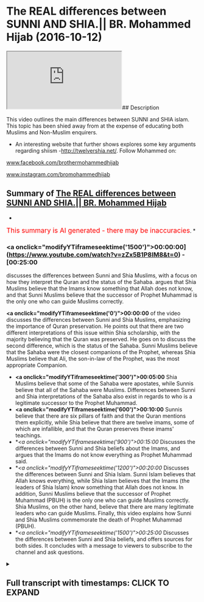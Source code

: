 # The REAL differences between SUNNI AND SHIA.|| BR. Mohammed Hijab (2016-10-12)

<iframe loading='lazy' src='https://www.youtube.com/embed/zZx5B1P8IM8'></iframe>## Description

This video outlines the main differences between SUNNI and SHIA islam. This topic has been shied away from at the expense of educating both Muslims and Non-Muslim enquirers.

- An interesting website that further shows explores some key arguments regarding shiism -http://twelvershia.net/.
Follow Mohammed on:

www.facebook.com/brothermohammedhijab

www.instagram.com/bromohammedhijab

## Summary of [The REAL differences between SUNNI AND SHIA.|| BR. Mohammed Hijab](https://www.youtube.com/watch?v=zZx5B1P8IM8)


*

<span style="color:red; font-size:125%">This summary is AI generated - there may be inaccuracies</span>. [](/)*

### <a onclick=\"modifyYTiframeseektime('1500')\">00:00:00](https://www.youtube.com/watch?v=zZx5B1P8IM8&t=0) - [00:25:00</a>

 discusses the differences between Sunni and Shia Muslims, with a focus on how they interpret the Quran and the status of the Sahaba.  argues that Shia Muslims believe that the Imams know something that Allah does not know, and that Sunni Muslims believe that the successor of Prophet Muhammad is the only one who can guide Muslims correctly.

**<a onclick=\"modifyYTiframeseektime('0')\">00:00:00</a>** of the video discusses the differences between Sunni and Shia Muslims, emphasizing the importance of Quran preservation. He points out that there are two different interpretations of this issue within Shia scholarship, with the majority believing that the Quran was preserved. He goes on to discuss the second difference, which is the status of the Sahaba. Sunni Muslims believe that the Sahaba were the closest companions of the Prophet, whereas Shia Muslims believe that Ali, the son-in-law of the Prophet, was the most appropriate Companion.
* **<a onclick=\"modifyYTiframeseektime('300')\">00:05:00</a>** Shia Muslims believe that some of the Sahaba were apostates, while Sunnis believe that all of the Sahaba were Muslims. Differences between Sunni and Shia interpretations of the Sahaba also exist in regards to who is a legitimate successor to the Prophet Muhammad.
* **<a onclick=\"modifyYTiframeseektime('600')\">00:10:00</a>** Sunnis believe that there are six pillars of faith and that the Quran mentions them explicitly, while Shia believe that there are twelve imams, some of which are infallible, and that the Quran preserves these imams' teachings.
* **<a onclick=\"modifyYTiframeseektime('900')\">00:15:00</a>* Discusses the differences between Sunni and Shia beliefs about the Imams, and argues that the Imams do not know everything as Prophet Muhammad said.
* **<a onclick=\"modifyYTiframeseektime('1200')\">00:20:00</a>* Discusses the differences between Sunni and Shia Islam. Sunni Islam believes that Allah knows everything, while Shia Islam believes that the Imams (the leaders of Shia Islam) know something that Allah does not know. In addition, Sunni Muslims believe that the successor of Prophet Muhammad (PBUH) is the only one who can guide Muslims correctly. Shia Muslims, on the other hand, believe that there are many legitimate leaders who can guide Muslims. Finally, this video explains how Sunni and Shia Muslims commemorate the death of Prophet Muhammad (PBUH).
* **<a onclick=\"modifyYTiframeseektime('1500')\">00:25:00</a>* Discusses the differences between Sunni and Shia beliefs, and offers sources for both sides. It concludes with a message to viewers to subscribe to the channel and ask questions.

<details><summary><h2>Full transcript with timestamps: CLICK TO EXPAND</h2></summary>

<a onclick="modifyYTiframeseektime('1)')">0:00:01 leaders feel so dirty<\/a>
<a onclick="modifyYTiframeseektime('6)')">0:00:06 easy what Jamie I thought miss Molloy<\/a>
<a onclick="modifyYTiframeseektime('12)')">0:00:12 r-rahman r-rahim<\/a>
<a onclick="modifyYTiframeseektime('14)')">0:00:14 today one will be talking about is I'm<\/a>
<a onclick="modifyYTiframeseektime('15)')">0:00:15 going to be talking about the<\/a>
<a onclick="modifyYTiframeseektime('16)')">0:00:16 differences between Sunnis and Shia and<\/a>
<a onclick="modifyYTiframeseektime('18)')">0:00:18 this is something which people need to<\/a>
<a onclick="modifyYTiframeseektime('20)')">0:00:20 know the educate about be informed about<\/a>
<a onclick="modifyYTiframeseektime('22)')">0:00:22 and also it's an important thing for the<\/a>
<a onclick="modifyYTiframeseektime('25)')">0:00:25 truth seeker to be able to have access<\/a>
<a onclick="modifyYTiframeseektime('27)')">0:00:27 to so without further ado do I'm going<\/a>
<a onclick="modifyYTiframeseektime('31)')">0:00:31 to talk about something that the Sunnis<\/a>
<a onclick="modifyYTiframeseektime('32)')">0:00:32 or other people from maybe a non-muslim<\/a>
<a onclick="modifyYTiframeseektime('35)')">0:00:35 perspective would think about when they<\/a>
<a onclick="modifyYTiframeseektime('37)')">0:00:37 think about yes or they think about as<\/a>
<a onclick="modifyYTiframeseektime('39)')">0:00:39 things like motor marriages may be<\/a>
<a onclick="modifyYTiframeseektime('41)')">0:00:41 temporary marriage<\/a>
<a onclick="modifyYTiframeseektime('43)')">0:00:43 Takia which is the ability for or the<\/a>
<a onclick="modifyYTiframeseektime('45)')">0:00:45 allowance for share to be able to lie<\/a>
<a onclick="modifyYTiframeseektime('47)')">0:00:47 any in sense situations and maybe<\/a>
<a onclick="modifyYTiframeseektime('50)')">0:00:50 potentially the damaja D de Maddie for<\/a>
<a onclick="modifyYTiframeseektime('54)')">0:00:54 the share is obviously different in<\/a>
<a onclick="modifyYTiframeseektime('55)')">0:00:55 character in description and the<\/a>
<a onclick="modifyYTiframeseektime('58)')">0:00:58 metaphor the Sunnis and potentially they<\/a>
<a onclick="modifyYTiframeseektime('62)')">0:01:02 might be acquainted with the fact that<\/a>
<a onclick="modifyYTiframeseektime('65)')">0:01:05 you know she has believed that Ali<\/a>
<a onclick="modifyYTiframeseektime('67)')">0:01:07 should have been the successor to the<\/a>
<a onclick="modifyYTiframeseektime('69)')">0:01:09 Prophet and Sunnis believe that the buck<\/a>
<a onclick="modifyYTiframeseektime('72)')">0:01:12 should have been a successful project<\/a>
<a onclick="modifyYTiframeseektime('73)')">0:01:13 when people think about the differences<\/a>
<a onclick="modifyYTiframeseektime('75)')">0:01:15 between Sunni and Shia these are the<\/a>
<a onclick="modifyYTiframeseektime('77)')">0:01:17 kind of things that come into or crop<\/a>
<a onclick="modifyYTiframeseektime('78)')">0:01:18 into your mind I want to say something<\/a>
<a onclick="modifyYTiframeseektime('81)')">0:01:21 to you guys I think these are not<\/a>
<a onclick="modifyYTiframeseektime('83)')">0:01:23 actually the primary differences between<\/a>
<a onclick="modifyYTiframeseektime('86)')">0:01:26 Sunni and Shiah the primary differences<\/a>
<a onclick="modifyYTiframeseektime('89)')">0:01:29 between Sunni and Shia I would say hola<\/a>
<a onclick="modifyYTiframeseektime('93)')">0:01:33 alum are three number one is the status<\/a>
<a onclick="modifyYTiframeseektime('97)')">0:01:37 of the Quran number two is the Sahaba<\/a>
<a onclick="modifyYTiframeseektime('102)')">0:01:42 and number three or the Companions the<\/a>
<a onclick="modifyYTiframeseektime('104)')">0:01:44 profitable through is Amana these are<\/a>
<a onclick="modifyYTiframeseektime('106)')">0:01:46 three things which I would say are the<\/a>
<a onclick="modifyYTiframeseektime('109)')">0:01:49 pillars of difference between Sunnis and<\/a>
<a onclick="modifyYTiframeseektime('111)')">0:01:51 Shia so I'm mentioning these things not<\/a>
<a onclick="modifyYTiframeseektime('114)')">0:01:54 to cause a fitna or corruption in the<\/a>
<a onclick="modifyYTiframeseektime('116)')">0:01:56 land or something like this I mention<\/a>
<a onclick="modifyYTiframeseektime('118)')">0:01:58 these things because it's the right of<\/a>
<a onclick="modifyYTiframeseektime('119)')">0:01:59 the consumer to understand these<\/a>
<a onclick="modifyYTiframeseektime('122)')">0:02:02 differences when conceptualizing Islam<\/a>
<a onclick="modifyYTiframeseektime('124)')">0:02:04 in general now the first thing we can<\/a>
<a onclick="modifyYTiframeseektime('127)')">0:02:07 talk about quickly is a Quran now the<\/a>
<a onclick="modifyYTiframeseektime('130)')">0:02:10 Quran clearly is Muslims believe send<\/a>
<a onclick="modifyYTiframeseektime('133)')">0:02:13 on top of mohammed by the angel gabriel<\/a>
<a onclick="modifyYTiframeseektime('135)')">0:02:15 etc but being honest here I have to be<\/a>
<a onclick="modifyYTiframeseektime('139)')">0:02:19 honest that when you look into the<\/a>
<a onclick="modifyYTiframeseektime('141)')">0:02:21 classical Shia scholarship it's very<\/a>
<a onclick="modifyYTiframeseektime('144)')">0:02:24 clear that there's a difference of<\/a>
<a onclick="modifyYTiframeseektime('145)')">0:02:25 opinion between the scholars in Shia and<\/a>
<a onclick="modifyYTiframeseektime('147)')">0:02:27 the shear school reform especially the<\/a>
<a onclick="modifyYTiframeseektime('150)')">0:02:30 12 she at school of thought as it<\/a>
<a onclick="modifyYTiframeseektime('152)')">0:02:32 relates to the preservation of the Quran<\/a>
<a onclick="modifyYTiframeseektime('154)')">0:02:34 so there are these who take the the<\/a>
<a onclick="modifyYTiframeseektime('157)')">0:02:37 Islamic position that darkness preserves<\/a>
<a onclick="modifyYTiframeseektime('159)')">0:02:39 its and under Prophet and the things<\/a>
<a onclick="modifyYTiframeseektime('161)')">0:02:41 that we've been reiterating and this on<\/a>
<a onclick="modifyYTiframeseektime('163)')">0:02:43 our channel so you can refer to it and<\/a>
<a onclick="modifyYTiframeseektime('164)')">0:02:44 those Shia who basically don't take this<\/a>
<a onclick="modifyYTiframeseektime('167)')">0:02:47 large position and this is in this<\/a>
<a onclick="modifyYTiframeseektime('170)')">0:02:50 scholarship and they don't basically<\/a>
<a onclick="modifyYTiframeseektime('171)')">0:02:51 believe it before honest preserved<\/a>
<a onclick="modifyYTiframeseektime('173)')">0:02:53 because they don't see that the Sahaba<\/a>
<a onclick="modifyYTiframeseektime('174)')">0:02:54 or the Companions have done a good job<\/a>
<a onclick="modifyYTiframeseektime('177)')">0:02:57 in preserving the Quran and of course<\/a>
<a onclick="modifyYTiframeseektime('180)')">0:03:00 some of the it's the classical scholars<\/a>
<a onclick="modifyYTiframeseektime('183)')">0:03:03 I can call them are people like a table<\/a>
<a onclick="modifyYTiframeseektime('185)')">0:03:05 row see who actually wrote a book called<\/a>
<a onclick="modifyYTiframeseektime('188)')">0:03:08 in translation the fossil clipper first<\/a>
<a onclick="modifyYTiframeseektime('192)')">0:03:12 of all Qatar basically the final say<\/a>
<a onclick="modifyYTiframeseektime('194)')">0:03:14 Fattah leaf kitab ruble are bad they<\/a>
<a onclick="modifyYTiframeseektime('198)')">0:03:18 envy in the lack of pro the corruption<\/a>
<a onclick="modifyYTiframeseektime('201)')">0:03:21 of the book of the lord of the Lord's<\/a>
<a onclick="modifyYTiframeseektime('203)')">0:03:23 which here means obviously Allah so this<\/a>
<a onclick="modifyYTiframeseektime('207)')">0:03:27 is one example<\/a>
<a onclick="modifyYTiframeseektime('208)')">0:03:28 Romanian in his book cash alisov he also<\/a>
<a onclick="modifyYTiframeseektime('213)')">0:03:33 mentions the fact in page 117 that the<\/a>
<a onclick="modifyYTiframeseektime('217)')">0:03:37 he believes that the Quran is not<\/a>
<a onclick="modifyYTiframeseektime('219)')">0:03:39 present however this shouldn't be said<\/a>
<a onclick="modifyYTiframeseektime('223)')">0:03:43 without also saying that there are other<\/a>
<a onclick="modifyYTiframeseektime('226)')">0:03:46 people like Ali kami one of the one of<\/a>
<a onclick="modifyYTiframeseektime('229)')">0:03:49 the air Kamel sorry Ally can read one of<\/a>
<a onclick="modifyYTiframeseektime('232)')">0:03:52 the shoe one of the Shia she you have<\/a>
<a onclick="modifyYTiframeseektime('235)')">0:03:55 said that the Quran is preserved so<\/a>
<a onclick="modifyYTiframeseektime('237)')">0:03:57 there are two different of repeater two<\/a>
<a onclick="modifyYTiframeseektime('240)')">0:04:00 kinds of opinions exist within she has<\/a>
<a onclick="modifyYTiframeseektime('242)')">0:04:02 clearly now those who have the opinion<\/a>
<a onclick="modifyYTiframeseektime('245)')">0:04:05 that Quran to preserve which I genuinely<\/a>
<a onclick="modifyYTiframeseektime('248)')">0:04:08 believe are the majority I genuinely<\/a>
<a onclick="modifyYTiframeseektime('251)')">0:04:11 believe I personally believe are the<\/a>
<a onclick="modifyYTiframeseektime('253)')">0:04:13 overwhelming majority but because I<\/a>
<a onclick="modifyYTiframeseektime('257)')">0:04:17 would love to believe that and I think<\/a>
<a onclick="modifyYTiframeseektime('259)')">0:04:19 that is true but it's very difficult to<\/a>
<a onclick="modifyYTiframeseektime('260)')">0:04:20 find out through sociological studies of<\/a>
<a onclick="modifyYTiframeseektime('263)')">0:04:23 mr. Ono<\/a>
<a onclick="modifyYTiframeseektime('264)')">0:04:24 those who do believe that<\/a>
<a onclick="modifyYTiframeseektime('266)')">0:04:26 and is preserved and the Quran is the<\/a>
<a onclick="modifyYTiframeseektime('268)')">0:04:28 word of Allah subhana Allah and this be<\/a>
<a onclick="modifyYTiframeseektime('270)')">0:04:30 sent down to mohammed salah salem which<\/a>
<a onclick="modifyYTiframeseektime('272)')">0:04:32 is the normative islamic position those<\/a>
<a onclick="modifyYTiframeseektime('275)')">0:04:35 who have that islamic position we can<\/a>
<a onclick="modifyYTiframeseektime('277)')">0:04:37 then talk about the second thing which<\/a>
<a onclick="modifyYTiframeseektime('280)')">0:04:40 we're going to segue into now it with a<\/a>
<a onclick="modifyYTiframeseektime('283)')">0:04:43 bit more conviction number two here<\/a>
<a onclick="modifyYTiframeseektime('285)')">0:04:45 which is what we said we're going to<\/a>
<a onclick="modifyYTiframeseektime('287)')">0:04:47 talk about in terms of the steps is the<\/a>
<a onclick="modifyYTiframeseektime('290)')">0:04:50 status of the Sahaba the Sahaba<\/a>
<a onclick="modifyYTiframeseektime('293)')">0:04:53 what is the sir what are who others have<\/a>
<a onclick="modifyYTiframeseektime('295)')">0:04:55 a Sahab are basically the Companions of<\/a>
<a onclick="modifyYTiframeseektime('297)')">0:04:57 the Prophet the Companions of the<\/a>
<a onclick="modifyYTiframeseektime('299)')">0:04:59 Prophet asahi V is a companion the<\/a>
<a onclick="modifyYTiframeseektime('302)')">0:05:02 Sahaba other companions endless Elohim<\/a>
<a onclick="modifyYTiframeseektime('306)')">0:05:06 are described as a hobby as someone who<\/a>
<a onclick="modifyYTiframeseektime('309)')">0:05:09 has met the Prophet Malachi and Nabi<\/a>
<a onclick="modifyYTiframeseektime('311)')">0:05:11 whoever has let the pro met the prophet<\/a>
<a onclick="modifyYTiframeseektime('313)')">0:05:13 and he's a what kind of walk me learn<\/a>
<a onclick="modifyYTiframeseektime('315)')">0:05:15 and he's a more he was a Muslim or she<\/a>
<a onclick="modifyYTiframeseektime('317)')">0:05:17 was a Muslim and were metal eidetic and<\/a>
<a onclick="modifyYTiframeseektime('320)')">0:05:20 then died upon this idea slam so as a<\/a>
<a onclick="modifyYTiframeseektime('324)')">0:05:24 hobby according to Islamic the Islamic<\/a>
<a onclick="modifyYTiframeseektime('326)')">0:05:26 tradition of the sorry the Anderson of<\/a>
<a onclick="modifyYTiframeseektime('327)')">0:05:27 Jamaat tradition is someone who's met<\/a>
<a onclick="modifyYTiframeseektime('330)')">0:05:30 the Prophet died upon Islam and there's<\/a>
<a onclick="modifyYTiframeseektime('331)')">0:05:31 nothing to show that he is not a Muslim<\/a>
<a onclick="modifyYTiframeseektime('333)')">0:05:33 now from a Sunni perspective the Sahaba<\/a>
<a onclick="modifyYTiframeseektime('338)')">0:05:38 are seen as the transmitters of the<\/a>
<a onclick="modifyYTiframeseektime('342)')">0:05:42 revelation by both the Quran and the<\/a>
<a onclick="modifyYTiframeseektime('344)')">0:05:44 Sunnah now if if we do take the Shia<\/a>
<a onclick="modifyYTiframeseektime('348)')">0:05:48 position which I'm going to outline in a<\/a>
<a onclick="modifyYTiframeseektime('350)')">0:05:50 second then we would if we take our<\/a>
<a onclick="modifyYTiframeseektime('353)')">0:05:53 skeptical extreme to its max we could<\/a>
<a onclick="modifyYTiframeseektime('356)')">0:05:56 actually say that the Quran would be<\/a>
<a onclick="modifyYTiframeseektime('358)')">0:05:58 corrupted by having said this what do<\/a>
<a onclick="modifyYTiframeseektime('362)')">0:06:02 the see a sec I mean if you look at<\/a>
<a onclick="modifyYTiframeseektime('364)')">0:06:04 Kathy which is the second most<\/a>
<a onclick="modifyYTiframeseektime('365)')">0:06:05 authoritative book or salute Kathy and<\/a>
<a onclick="modifyYTiframeseektime('368)')">0:06:08 it's actually three sections and Kathy<\/a>
<a onclick="modifyYTiframeseektime('370)')">0:06:10 is about 83 for this year or sulfur on<\/a>
<a onclick="modifyYTiframeseektime('374)')">0:06:14 cetera if you look at carefully which is<\/a>
<a onclick="modifyYTiframeseektime('376)')">0:06:16 the second most authoritative book for<\/a>
<a onclick="modifyYTiframeseektime('378)')">0:06:18 the four she ad you'll find that it says<\/a>
<a onclick="modifyYTiframeseektime('381)')">0:06:21 in caffeine and I'll put the references<\/a>
<a onclick="modifyYTiframeseektime('383)')">0:06:23 maybe in the description box that can<\/a>
<a onclick="modifyYTiframeseektime('387)')">0:06:27 basically the Companions of the Prophet<\/a>
<a onclick="modifyYTiframeseektime('390)')">0:06:30 were as hub rid their Aleph Alessa that<\/a>
<a onclick="modifyYTiframeseektime('394)')">0:06:34 they were apostates except for three and<\/a>
<a onclick="modifyYTiframeseektime('398)')">0:06:38 they mentioned who<\/a>
<a onclick="modifyYTiframeseektime('399)')">0:06:39 3r and they say it was mcdead and it was<\/a>
<a onclick="modifyYTiframeseektime('403)')">0:06:43 with a brother Valley<\/a>
<a onclick="modifyYTiframeseektime('405)')">0:06:45 and it was Samantha see these are the<\/a>
<a onclick="modifyYTiframeseektime('407)')">0:06:47 three companions which are not apostates<\/a>
<a onclick="modifyYTiframeseektime('410)')">0:06:50 according to the Shia tradition of<\/a>
<a onclick="modifyYTiframeseektime('412)')">0:06:52 course in addition to elevate who who<\/a>
<a onclick="modifyYTiframeseektime('416)')">0:06:56 are the compacted the family the<\/a>
<a onclick="modifyYTiframeseektime('417)')">0:06:57 immediate family of the Prophet who they<\/a>
<a onclick="modifyYTiframeseektime('420)')">0:07:00 would say is Hassan Hassan fathom etc<\/a>
<a onclick="modifyYTiframeseektime('422)')">0:07:02 now these are big differences here<\/a>
<a onclick="modifyYTiframeseektime('425)')">0:07:05 because once again if you concede that<\/a>
<a onclick="modifyYTiframeseektime('429)')">0:07:09 the Sahaba aquifer and this is exactly<\/a>
<a onclick="modifyYTiframeseektime('433)')">0:07:13 what one of the Shia scholar says in one<\/a>
<a onclick="modifyYTiframeseektime('435)')">0:07:15 of his books he actually wrote a book<\/a>
<a onclick="modifyYTiframeseektime('439)')">0:07:19 and he entitled one of the the chapters<\/a>
<a onclick="modifyYTiframeseektime('444)')">0:07:24 cough celesta or basically not only do<\/a>
<a onclick="modifyYTiframeseektime('452)')">0:07:32 we talk about the disbelief of the<\/a>
<a onclick="modifyYTiframeseektime('454)')">0:07:34 Sahaba in general but the she has make<\/a>
<a onclick="modifyYTiframeseektime('455)')">0:07:35 specific intentions specific takfeer or<\/a>
<a onclick="modifyYTiframeseektime('458)')">0:07:38 specific some she admits specific fears<\/a>
<a onclick="modifyYTiframeseektime('461)')">0:07:41 to walk Rahman Ali and I know gnarly<\/a>
<a onclick="modifyYTiframeseektime('464)')">0:07:44 robot arm on and off men<\/a>
<a onclick="modifyYTiframeseektime('468)')">0:07:48 they make specific tech fit to these<\/a>
<a onclick="modifyYTiframeseektime('469)')">0:07:49 three mean meaning that they say that<\/a>
<a onclick="modifyYTiframeseektime('471)')">0:07:51 these people are not Muslims because<\/a>
<a onclick="modifyYTiframeseektime('473)')">0:07:53 they use sub tally from his rightful<\/a>
<a onclick="modifyYTiframeseektime('476)')">0:07:56 right to have you know the successorship<\/a>
<a onclick="modifyYTiframeseektime('482)')">0:08:02 of the Prophet this is basically the<\/a>
<a onclick="modifyYTiframeseektime('486)')">0:08:06 Shia position so once again if you take<\/a>
<a onclick="modifyYTiframeseektime('488)')">0:08:08 this position you could fall into the<\/a>
<a onclick="modifyYTiframeseektime('490)')">0:08:10 the first category of people who denied<\/a>
<a onclick="modifyYTiframeseektime('493)')">0:08:13 the Quran preservation but in addition<\/a>
<a onclick="modifyYTiframeseektime('495)')">0:08:15 to that there are lots of the problems<\/a>
<a onclick="modifyYTiframeseektime('497)')">0:08:17 that for example if you look at the life<\/a>
<a onclick="modifyYTiframeseektime('499)')">0:08:19 of values near batalov he didn't come<\/a>
<a onclick="modifyYTiframeseektime('501)')">0:08:21 out and say to to to these three<\/a>
<a onclick="modifyYTiframeseektime('505)')">0:08:25 successes to a rock rock Alan robock arm<\/a>
<a onclick="modifyYTiframeseektime('509)')">0:08:29 up and off men that I believe you were<\/a>
<a onclick="modifyYTiframeseektime('512)')">0:08:32 cuckoo far and this is not in their<\/a>
<a onclick="modifyYTiframeseektime('514)')">0:08:34 screen in their books and neither is<\/a>
<a onclick="modifyYTiframeseektime('516)')">0:08:36 enables he doesn't I mean if you look<\/a>
<a onclick="modifyYTiframeseektime('519)')">0:08:39 carefully he actually praised behind<\/a>
<a onclick="modifyYTiframeseektime('521)')">0:08:41 those people and in Islam if you play<\/a>
<a onclick="modifyYTiframeseektime('523)')">0:08:43 behind the disbeliever your prayer is<\/a>
<a onclick="modifyYTiframeseektime('525)')">0:08:45 invalid in fact more than that he ali<\/a>
<a onclick="modifyYTiframeseektime('528)')">0:08:48 had two sons one of them he named he had<\/a>
<a onclick="modifyYTiframeseektime('531)')">0:08:51 more than two sons<\/a>
<a onclick="modifyYTiframeseektime('532)')">0:08:52 I mean two sons who he specifically<\/a>
<a onclick="modifyYTiframeseektime('534)')">0:08:54 named Abu Bakr and Armour<\/a>
<a onclick="modifyYTiframeseektime('538)')">0:08:58 in addition to that you know Ali had<\/a>
<a onclick="modifyYTiframeseektime('541)')">0:09:01 married his daughter to armor will hot<\/a>
<a onclick="modifyYTiframeseektime('544)')">0:09:04 tub or Mukul Phu so he married her off<\/a>
<a onclick="modifyYTiframeseektime('546)')">0:09:06 to this man and clearly if this was a<\/a>
<a onclick="modifyYTiframeseektime('550)')">0:09:10 disbeliever then it wouldn't be a<\/a>
<a onclick="modifyYTiframeseektime('553)')">0:09:13 legitimate marriage in Islam so this<\/a>
<a onclick="modifyYTiframeseektime('555)')">0:09:15 would mean that he's doing something in<\/a>
<a onclick="modifyYTiframeseektime('557)')">0:09:17 Islam which is considered basically<\/a>
<a onclick="modifyYTiframeseektime('560)')">0:09:20 allowing his daughter to do something<\/a>
<a onclick="modifyYTiframeseektime('563)')">0:09:23 which is completely how these are some<\/a>
<a onclick="modifyYTiframeseektime('566)')">0:09:26 things which Sunnis would reply say look<\/a>
<a onclick="modifyYTiframeseektime('567)')">0:09:27 this is what you're doing the issue with<\/a>
<a onclick="modifyYTiframeseektime('569)')">0:09:29 your thesis yeah or the thesis that the<\/a>
<a onclick="modifyYTiframeseektime('572)')">0:09:32 Sahaba are not basically Muslim but<\/a>
<a onclick="modifyYTiframeseektime('579)')">0:09:39 having said this also the Quran Mexico<\/a>
<a onclick="modifyYTiframeseektime('581)')">0:09:41 the Quran itself makes it a if we look<\/a>
<a onclick="modifyYTiframeseektime('584)')">0:09:44 at certain fan chapters amber forty a of<\/a>
<a onclick="modifyYTiframeseektime('586)')">0:09:46 the Quran a loss of her Lata himself he<\/a>
<a onclick="modifyYTiframeseektime('588)')">0:09:48 says Lockhart around Yolo and what we<\/a>
<a onclick="modifyYTiframeseektime('590)')">0:09:50 need a IDEO Bayona katate shardana well<\/a>
<a onclick="modifyYTiframeseektime('592)')">0:09:52 you know if equal over him well John I<\/a>
<a onclick="modifyYTiframeseektime('594)')">0:09:54 mean do need a deacon fat hankering they<\/a>
<a onclick="modifyYTiframeseektime('596)')">0:09:56 said that's so Allah has low he knows<\/a>
<a onclick="modifyYTiframeseektime('599)')">0:09:59 the Sydney would argue he knows that<\/a>
<a onclick="modifyYTiframeseektime('604)')">0:10:04 colada rowdy Allah sorry Allah is<\/a>
<a onclick="modifyYTiframeseektime('606)')">0:10:06 pleased with those people who have made<\/a>
<a onclick="modifyYTiframeseektime('608)')">0:10:08 by a to you under the tree may I means<\/a>
<a onclick="modifyYTiframeseektime('611)')">0:10:11 the Pledge of Allegiance and there's no<\/a>
<a onclick="modifyYTiframeseektime('613)')">0:10:13 difference of opinion that these<\/a>
<a onclick="modifyYTiframeseektime('614)')">0:10:14 individuals included off man and<\/a>
<a onclick="modifyYTiframeseektime('616)')">0:10:16 included included of Oakland and these<\/a>
<a onclick="modifyYTiframeseektime('620)')">0:10:20 big names that basically the Sunnis take<\/a>
<a onclick="modifyYTiframeseektime('623)')">0:10:23 as big names in the shares some of them<\/a>
<a onclick="modifyYTiframeseektime('625)')">0:10:25 I would say quite openly excommunicate<\/a>
<a onclick="modifyYTiframeseektime('628)')">0:10:28 from the faith altogether so if we look<\/a>
<a onclick="modifyYTiframeseektime('630)')">0:10:30 at the Quran the Quran makes it very<\/a>
<a onclick="modifyYTiframeseektime('632)')">0:10:32 clear and other verses like at the final<\/a>
<a onclick="modifyYTiframeseektime('634)')">0:10:34 verse of that very chapter chapter forty<\/a>
<a onclick="modifyYTiframeseektime('637)')">0:10:37 eight it says Muhammad Rasul Allah we're<\/a>
<a onclick="modifyYTiframeseektime('639)')">0:10:39 letting Amon Amarth<\/a>
<a onclick="modifyYTiframeseektime('640)')">0:10:40 wears you down a little far behind a<\/a>
<a onclick="modifyYTiframeseektime('641)')">0:10:41 better home and it continues the verses<\/a>
<a onclick="modifyYTiframeseektime('643)')">0:10:43 continue so it says that Prophet<\/a>
<a onclick="modifyYTiframeseektime('644)')">0:10:44 Muhammad is the soul of Allah so Allah<\/a>
<a onclick="modifyYTiframeseektime('646)')">0:10:46 and the ones who are bullied with him<\/a>
<a onclick="modifyYTiframeseektime('647)')">0:10:47 are basically a details of so many<\/a>
<a onclick="modifyYTiframeseektime('650)')">0:10:50 different things good traits would say<\/a>
<a onclick="modifyYTiframeseektime('653)')">0:10:53 of the Sahara now having said that<\/a>
<a onclick="modifyYTiframeseektime('657)')">0:10:57 having spoken about the second major<\/a>
<a onclick="modifyYTiframeseektime('658)')">0:10:58 difference I'll talk about about the<\/a>
<a onclick="modifyYTiframeseektime('660)')">0:11:00 third major difference the third major<\/a>
<a onclick="modifyYTiframeseektime('661)')">0:11:01 difference is and it's a very big one<\/a>
<a onclick="modifyYTiframeseektime('663)')">0:11:03 mmm now mmm<\/a>
<a onclick="modifyYTiframeseektime('665)')">0:11:05 if you look at the Islamic tradition<\/a>
<a onclick="modifyYTiframeseektime('667)')">0:11:07 yeah if you look at the Islamic<\/a>
<a onclick="modifyYTiframeseektime('669)')">0:11:09 tradition you'll find that Muslims all<\/a>
<a onclick="modifyYTiframeseektime('672)')">0:11:12 agree that there are six pillars of Eman<\/a>
<a onclick="modifyYTiframeseektime('676)')">0:11:16 there are five pillars of Islam six<\/a>
<a onclick="modifyYTiframeseektime('678)')">0:11:18 pillars of Eman and took them below<\/a>
<a onclick="modifyYTiframeseektime('680)')">0:11:20 Malaika too because we Rosalee William<\/a>
<a onclick="modifyYTiframeseektime('681)')">0:11:21 laughing we'll call the fella who shot<\/a>
<a onclick="modifyYTiframeseektime('683)')">0:11:23 that you believe in Allah and his<\/a>
<a onclick="modifyYTiframeseektime('684)')">0:11:24 messengers and his messengers etc etc<\/a>
<a onclick="modifyYTiframeseektime('687)')">0:11:27 etc there are six pillars of Eman which<\/a>
<a onclick="modifyYTiframeseektime('689)')">0:11:29 is faith now we would consider these six<\/a>
<a onclick="modifyYTiframeseektime('693)')">0:11:33 pillars of faith as they would say the<\/a>
<a onclick="modifyYTiframeseektime('694)')">0:11:34 pillars or the foundation of our creed<\/a>
<a onclick="modifyYTiframeseektime('699)')">0:11:39 or belief all Muslims would say she has<\/a>
<a onclick="modifyYTiframeseektime('703)')">0:11:43 now have in addition to this what they<\/a>
<a onclick="modifyYTiframeseektime('705)')">0:11:45 say is that we believe in Amana Amana is<\/a>
<a onclick="modifyYTiframeseektime('708)')">0:11:48 the idea that there are 12 mm mm means<\/a>
<a onclick="modifyYTiframeseektime('712)')">0:11:52 kind of linguistically means leaders or<\/a>
<a onclick="modifyYTiframeseektime('715)')">0:11:55 people to be followed that's all we must<\/a>
<a onclick="modifyYTiframeseektime('718)')">0:11:58 beginning with Ali ibn ABI Talib and<\/a>
<a onclick="modifyYTiframeseektime('720)')">0:12:00 ending with Muhammad has not asked any<\/a>
<a onclick="modifyYTiframeseektime('724)')">0:12:04 that all of these 12 imams are number<\/a>
<a onclick="modifyYTiframeseektime('727)')">0:12:07 one infallible that they incapable of<\/a>
<a onclick="modifyYTiframeseektime('729)')">0:12:09 making mistakes number two that they<\/a>
<a onclick="modifyYTiframeseektime('731)')">0:12:11 have all knowledge number three that<\/a>
<a onclick="modifyYTiframeseektime('733)')">0:12:13 they can some people say that they have<\/a>
<a onclick="modifyYTiframeseektime('735)')">0:12:15 control of the that rod even the atoms<\/a>
<a onclick="modifyYTiframeseektime('737)')">0:12:17 of creation they have control of it and<\/a>
<a onclick="modifyYTiframeseektime('740)')">0:12:20 so on and so forth so these twelve imams<\/a>
<a onclick="modifyYTiframeseektime('742)')">0:12:22 according to the shia are incredibly<\/a>
<a onclick="modifyYTiframeseektime('746)')">0:12:26 basically perfect they are perfect in<\/a>
<a onclick="modifyYTiframeseektime('749)')">0:12:29 every way shape and form and we have to<\/a>
<a onclick="modifyYTiframeseektime('754)')">0:12:34 follow them according to Shia in order<\/a>
<a onclick="modifyYTiframeseektime('756)')">0:12:36 to seek to get salvation in order to get<\/a>
<a onclick="modifyYTiframeseektime('759)')">0:12:39 salvation now the question that's<\/a>
<a onclick="modifyYTiframeseektime('761)')">0:12:41 suddenly supposed to she eyes now is if<\/a>
<a onclick="modifyYTiframeseektime('765)')">0:12:45 we look at the Quran from the beginning<\/a>
<a onclick="modifyYTiframeseektime('769)')">0:12:49 of the Quran to the end of the Quran we<\/a>
<a onclick="modifyYTiframeseektime('771)')">0:12:51 will we will find many mentions not just<\/a>
<a onclick="modifyYTiframeseektime('773)')">0:12:53 one mentioned but many mentions of all<\/a>
<a onclick="modifyYTiframeseektime('775)')">0:12:55 of the foundational elements of of<\/a>
<a onclick="modifyYTiframeseektime('777)')">0:12:57 leader or faith will find many mentions<\/a>
<a onclick="modifyYTiframeseektime('781)')">0:13:01 of like for example the day of judgment<\/a>
<a onclick="modifyYTiframeseektime('785)')">0:13:05 Allah this is all the things I've just<\/a>
<a onclick="modifyYTiframeseektime('786)')">0:13:06 mentioned the things which are the six<\/a>
<a onclick="modifyYTiframeseektime('788)')">0:13:08 pillars of you but when you try and do<\/a>
<a onclick="modifyYTiframeseektime('789)')">0:13:09 the same thing for Iman the question now<\/a>
<a onclick="modifyYTiframeseektime('793)')">0:13:13 is where does the Quran mentioned email<\/a>
<a onclick="modifyYTiframeseektime('794)')">0:13:14 from the beginning of it to the end of<\/a>
<a onclick="modifyYTiframeseektime('796)')">0:13:16 it<\/a>
<a onclick="modifyYTiframeseektime('796)')">0:13:16 now clearly those ancient probably<\/a>
<a onclick="modifyYTiframeseektime('799)')">0:13:19 hopefully they don't adjust the<\/a>
<a onclick="modifyYTiframeseektime('801)')">0:13:21 discipline yin is not present nowadays<\/a>
<a onclick="modifyYTiframeseektime('803)')">0:13:23 but these may be classical minded she<\/a>
<a onclick="modifyYTiframeseektime('806)')">0:13:26 has Orthodox she has or whatever you<\/a>
<a onclick="modifyYTiframeseektime('809)')">0:13:29 want to call them maybe I should call<\/a>
<a onclick="modifyYTiframeseektime('811)')">0:13:31 off the dogs maybe extremists<\/a>
<a onclick="modifyYTiframeseektime('813)')">0:13:33 she has they will save me with the Quran<\/a>
<a onclick="modifyYTiframeseektime('815)')">0:13:35 or preserved the original Quran had<\/a>
<a onclick="modifyYTiframeseektime('817)')">0:13:37 18,000 verses and you know<\/a>
<a onclick="modifyYTiframeseektime('820)')">0:13:40 therefore yeah those verses that talk<\/a>
<a onclick="modifyYTiframeseektime('823)')">0:13:43 about him and I've been lifted but for<\/a>
<a onclick="modifyYTiframeseektime('826)')">0:13:46 those she has who maintain that the<\/a>
<a onclick="modifyYTiframeseektime('829)')">0:13:49 Quran is preserved and that the Quran<\/a>
<a onclick="modifyYTiframeseektime('832)')">0:13:52 has not been changed which hopefully I<\/a>
<a onclick="modifyYTiframeseektime('834)')">0:13:54 will say is the majority the question<\/a>
<a onclick="modifyYTiframeseektime('836)')">0:13:56 now is how would they respond to the<\/a>
<a onclick="modifyYTiframeseektime('838)')">0:13:58 fact that Eman or the idea of the<\/a>
<a onclick="modifyYTiframeseektime('841)')">0:14:01 leadership of the twelve and it's not<\/a>
<a onclick="modifyYTiframeseektime('842)')">0:14:02 mentioned anywhere in the Quran in any<\/a>
<a onclick="modifyYTiframeseektime('844)')">0:14:04 explicit way at all and this is very<\/a>
<a onclick="modifyYTiframeseektime('846)')">0:14:06 very clear afford to see so this is a<\/a>
<a onclick="modifyYTiframeseektime('850)')">0:14:10 question that Sunnis have been<\/a>
<a onclick="modifyYTiframeseektime('851)')">0:14:11 historically posing - she adds forever a<\/a>
<a onclick="modifyYTiframeseektime('853)')">0:14:13 long time and she has have been<\/a>
<a onclick="modifyYTiframeseektime('855)')">0:14:15 grappling with it and you could say that<\/a>
<a onclick="modifyYTiframeseektime('857)')">0:14:17 they've been referencing somehow yet<\/a>
<a onclick="modifyYTiframeseektime('860)')">0:14:20 maybe a little Merida with some other<\/a>
<a onclick="modifyYTiframeseektime('863)')">0:14:23 places which have vague references or<\/a>
<a onclick="modifyYTiframeseektime('865)')">0:14:25 ambiguous references which are not clear<\/a>
<a onclick="modifyYTiframeseektime('868)')">0:14:28 and definitely don't mention any of the<\/a>
<a onclick="modifyYTiframeseektime('870)')">0:14:30 names of any of the 12 Imams beginning<\/a>
<a onclick="modifyYTiframeseektime('872)')">0:14:32 from Allium nebith all have been ending<\/a>
<a onclick="modifyYTiframeseektime('875)')">0:14:35 with muhammad even has an ascot even by<\/a>
<a onclick="modifyYTiframeseektime('878)')">0:14:38 the way in a book written by a Potosi<\/a>
<a onclick="modifyYTiframeseektime('881)')">0:14:41 who is one of the biggest shia scholars<\/a>
<a onclick="modifyYTiframeseektime('884)')">0:14:44 in this field he says that in page in<\/a>
<a onclick="modifyYTiframeseektime('887)')">0:14:47 the book allah hyper page number 74 he<\/a>
<a onclick="modifyYTiframeseektime('890)')">0:14:50 says that this man has a mascetti who's<\/a>
<a onclick="modifyYTiframeseektime('893)')">0:14:53 the eleventh he man didn't have any<\/a>
<a onclick="modifyYTiframeseektime('894)')">0:14:54 children anyways so there would be 11<\/a>
<a onclick="modifyYTiframeseektime('896)')">0:14:56 imams and this would possible problems<\/a>
<a onclick="modifyYTiframeseektime('899)')">0:14:59 if this if this is true before the fact<\/a>
<a onclick="modifyYTiframeseektime('901)')">0:15:01 that there are 12 and this is obviously<\/a>
<a onclick="modifyYTiframeseektime('904)')">0:15:04 a shock you Scott but having said this<\/a>
<a onclick="modifyYTiframeseektime('908)')">0:15:08 the question now would be where did the<\/a>
<a onclick="modifyYTiframeseektime('910)')">0:15:10 idea come from<\/a>
<a onclick="modifyYTiframeseektime('911)')">0:15:11 and remember if it didn't come from the<\/a>
<a onclick="modifyYTiframeseektime('914)')">0:15:14 Quran if it didn't come from the<\/a>
<a onclick="modifyYTiframeseektime('916)')">0:15:16 prophets himself the Salama if it don't<\/a>
<a onclick="modifyYTiframeseektime('919)')">0:15:19 come from so what are the alternate<\/a>
<a onclick="modifyYTiframeseektime('920)')">0:15:20 theories and there are some<\/a>
<a onclick="modifyYTiframeseektime('921)')">0:15:21 controversial theories other I'm not<\/a>
<a onclick="modifyYTiframeseektime('923)')">0:15:23 saying I subscribe to any one particular<\/a>
<a onclick="modifyYTiframeseektime('924)')">0:15:24 I'm saying I'll put them up there for<\/a>
<a onclick="modifyYTiframeseektime('926)')">0:15:26 education purposes and that one theory<\/a>
<a onclick="modifyYTiframeseektime('930)')">0:15:30 according to<\/a>
<a onclick="modifyYTiframeseektime('931)')">0:15:31 some people she ransom actually Shia<\/a>
<a onclick="modifyYTiframeseektime('935)')">0:15:35 Anson I know substantiate my claim is<\/a>
<a onclick="modifyYTiframeseektime('938)')">0:15:38 that the idea of email actually came<\/a>
<a onclick="modifyYTiframeseektime('940)')">0:15:40 from a human being called Abdul live in<\/a>
<a onclick="modifyYTiframeseektime('944)')">0:15:44 seven and I hope this yeah if you're<\/a>
<a onclick="modifyYTiframeseektime('946)')">0:15:46 watching this you know gonna switch off<\/a>
<a onclick="modifyYTiframeseektime('947)')">0:15:47 and get angry because I know you've had<\/a>
<a onclick="modifyYTiframeseektime('949)')">0:15:49 this family before okay I know you've<\/a>
<a onclick="modifyYTiframeseektime('951)')">0:15:51 heard this before I'm not trying to say<\/a>
<a onclick="modifyYTiframeseektime('952)')">0:15:52 that it's true or false I'm just saying<\/a>
<a onclick="modifyYTiframeseektime('954)')">0:15:54 it's an idea it's in the scholarly works<\/a>
<a onclick="modifyYTiframeseektime('956)')">0:15:56 of Shias and sooner<\/a>
<a onclick="modifyYTiframeseektime('957)')">0:15:57 for example Abdullah bin Sabah is being<\/a>
<a onclick="modifyYTiframeseektime('960)')">0:16:00 said by someone called open me who is a<\/a>
<a onclick="modifyYTiframeseektime('963)')">0:16:03 Shia scholar who wrote a book and and in<\/a>
<a onclick="modifyYTiframeseektime('968)')">0:16:08 that picture is called Philip a Shia and<\/a>
<a onclick="modifyYTiframeseektime('970)')">0:16:10 this book in page 32 of the book it says<\/a>
<a onclick="modifyYTiframeseektime('974)')">0:16:14 that he Abdullah bin Sabah is a woman of<\/a>
<a onclick="modifyYTiframeseektime('977)')">0:16:17 a homework ailment Shahidah he's the<\/a>
<a onclick="modifyYTiframeseektime('980)')">0:16:20 first person to testify be a befall did<\/a>
<a onclick="modifyYTiframeseektime('986)')">0:16:26 he member to highly alehissalaam what of<\/a>
<a onclick="modifyYTiframeseektime('989)')">0:16:29 the Hara el buro attack and there he he<\/a>
<a onclick="modifyYTiframeseektime('992)')">0:16:32 says that he is the food this is exactly<\/a>
<a onclick="modifyYTiframeseektime('994)')">0:16:34 what he says in page 32 he says that he<\/a>
<a onclick="modifyYTiframeseektime('998)')">0:16:38 I be abdullah bin sabah is the first<\/a>
<a onclick="modifyYTiframeseektime('1000)')">0:16:40 person to say that it's obligatory to<\/a>
<a onclick="modifyYTiframeseektime('1005)')">0:16:45 believe in the e mama and he uses<\/a>
<a onclick="modifyYTiframeseektime('1006)')">0:16:46 exactly the word email or valley and he<\/a>
<a onclick="modifyYTiframeseektime('1010)')">0:16:50 says allah he sir because he is a she<\/a>
<a onclick="modifyYTiframeseektime('1011)')">0:16:51 app and have been son is just the same<\/a>
<a onclick="modifyYTiframeseektime('1014)')">0:16:54 thing Ali Salim is not necessarily<\/a>
<a onclick="modifyYTiframeseektime('1016)')">0:16:56 something I'm attacking anyone on of<\/a>
<a onclick="modifyYTiframeseektime('1020)')">0:17:00 Hara el buro attack I mean he says that<\/a>
<a onclick="modifyYTiframeseektime('1023)')">0:17:03 and he is the first person to really<\/a>
<a onclick="modifyYTiframeseektime('1026)')">0:17:06 show animosity yeah against those who<\/a>
<a onclick="modifyYTiframeseektime('1030)')">0:17:10 people who he says are the enemies of<\/a>
<a onclick="modifyYTiframeseektime('1032)')">0:17:12 Ali who he's referring to obviously arm<\/a>
<a onclick="modifyYTiframeseektime('1035)')">0:17:15 honorable doctor etc so the there are<\/a>
<a onclick="modifyYTiframeseektime('1039)')">0:17:19 competing theories of how this idea of<\/a>
<a onclick="modifyYTiframeseektime('1042)')">0:17:22 Imam has actually entered the Islamic<\/a>
<a onclick="modifyYTiframeseektime('1045)')">0:17:25 framework or has entered the minds of<\/a>
<a onclick="modifyYTiframeseektime('1049)')">0:17:29 people who promote the idea and this is<\/a>
<a onclick="modifyYTiframeseektime('1053)')">0:17:33 one theory and certainly it's been<\/a>
<a onclick="modifyYTiframeseektime('1054)')">0:17:34 mentioned by Sunnis and Shia but there<\/a>
<a onclick="modifyYTiframeseektime('1058)')">0:17:38 are the theories and I'm not here to<\/a>
<a onclick="modifyYTiframeseektime('1061)')">0:17:41 make you have you know how complete<\/a>
<a onclick="modifyYTiframeseektime('1062)')">0:17:42 discussion about that but it's important<\/a>
<a onclick="modifyYTiframeseektime('1064)')">0:17:44 for us to know<\/a>
<a onclick="modifyYTiframeseektime('1065)')">0:17:45 not only the differences but perhaps<\/a>
<a onclick="modifyYTiframeseektime('1067)')">0:17:47 where the differences came from as well<\/a>
<a onclick="modifyYTiframeseektime('1070)')">0:17:50 one of the issues really what we've<\/a>
<a onclick="modifyYTiframeseektime('1073)')">0:17:53 talked about one issue which is that you<\/a>
<a onclick="modifyYTiframeseektime('1076)')">0:17:56 wouldn't be able to find a verse which<\/a>
<a onclick="modifyYTiframeseektime('1079)')">0:17:59 is unequivocal and unambiguous that<\/a>
<a onclick="modifyYTiframeseektime('1080)')">0:18:00 talks about the Imams in a certain way<\/a>
<a onclick="modifyYTiframeseektime('1083)')">0:18:03 and the other so that's one key issue<\/a>
<a onclick="modifyYTiframeseektime('1086)')">0:18:06 but another issue is really a credo if<\/a>
<a onclick="modifyYTiframeseektime('1089)')">0:18:09 we say that as many have said and I'll<\/a>
<a onclick="modifyYTiframeseektime('1091)')">0:18:11 put some references in the description<\/a>
<a onclick="modifyYTiframeseektime('1092)')">0:18:12 box for those who really wanted to<\/a>
<a onclick="modifyYTiframeseektime('1094)')">0:18:14 research that the amount for example<\/a>
<a onclick="modifyYTiframeseektime('1097)')">0:18:17 knows everything if we say that the<\/a>
<a onclick="modifyYTiframeseektime('1100)')">0:18:20 Imams know everything they know<\/a>
<a onclick="modifyYTiframeseektime('1102)')">0:18:22 everything<\/a>
<a onclick="modifyYTiframeseektime('1102)')">0:18:22 this is welcome any says this is what<\/a>
<a onclick="modifyYTiframeseektime('1104)')">0:18:24 many of the scholars classical and<\/a>
<a onclick="modifyYTiframeseektime('1106)')">0:18:26 contemporary have said about the amounts<\/a>
<a onclick="modifyYTiframeseektime('1107)')">0:18:27 they know everything if this is the case<\/a>
<a onclick="modifyYTiframeseektime('1110)')">0:18:30 and some sunnis have argued if this is<\/a>
<a onclick="modifyYTiframeseektime('1113)')">0:18:33 the case that you're saying that the<\/a>
<a onclick="modifyYTiframeseektime('1114)')">0:18:34 imams know everything then would that<\/a>
<a onclick="modifyYTiframeseektime('1118)')">0:18:38 suggest that they are more knowledge in<\/a>
<a onclick="modifyYTiframeseektime('1120)')">0:18:40 the Prophet Mohammed said I'll say no in<\/a>
<a onclick="modifyYTiframeseektime('1121)')">0:18:41 fact the Prophet Mohammed knows<\/a>
<a onclick="modifyYTiframeseektime('1122)')">0:18:42 everything as well say okay fine let's<\/a>
<a onclick="modifyYTiframeseektime('1126)')">0:18:46 take this and let's put it to the<\/a>
<a onclick="modifyYTiframeseektime('1127)')">0:18:47 standard of the Koran you see the Quran<\/a>
<a onclick="modifyYTiframeseektime('1130)')">0:18:50 in Chapter number 46 verse number 8 it<\/a>
<a onclick="modifyYTiframeseektime('1132)')">0:18:52 says to the Prophet Muhammad a lost<\/a>
<a onclick="modifyYTiframeseektime('1134)')">0:18:54 pantera he says cool murkland<\/a>
<a onclick="modifyYTiframeseektime('1136)')">0:18:56 cool Malcolm tuba diamond little city<\/a>
<a onclick="modifyYTiframeseektime('1138)')">0:18:58 welcome to edit email file be well<\/a>
<a onclick="modifyYTiframeseektime('1140)')">0:19:00 epical he says to the Prophet Muhammad<\/a>
<a onclick="modifyYTiframeseektime('1144)')">0:19:04 say I'm not an innovation of the<\/a>
<a onclick="modifyYTiframeseektime('1146)')">0:19:06 prophets I'm not something new looking<\/a>
<a onclick="modifyYTiframeseektime('1147)')">0:19:07 with a new message and that I was gonna<\/a>
<a onclick="modifyYTiframeseektime('1150)')">0:19:10 happen to me and Donald's gonna happen<\/a>
<a onclick="modifyYTiframeseektime('1151)')">0:19:11 to you so he said I don't know something<\/a>
<a onclick="modifyYTiframeseektime('1155)')">0:19:15 yeah so the Prophet Muhammad has been<\/a>
<a onclick="modifyYTiframeseektime('1158)')">0:19:18 told I don't know something in other<\/a>
<a onclick="modifyYTiframeseektime('1159)')">0:19:19 words if you're saying they know<\/a>
<a onclick="modifyYTiframeseektime('1161)')">0:19:21 everything how comes under the Prophet<\/a>
<a onclick="modifyYTiframeseektime('1162)')">0:19:22 Muhammad is not exempt from this<\/a>
<a onclick="modifyYTiframeseektime('1163)')">0:19:23 knowledge of everything that how comes<\/a>
<a onclick="modifyYTiframeseektime('1165)')">0:19:25 in the Quran it says that he doesn't<\/a>
<a onclick="modifyYTiframeseektime('1168)')">0:19:28 know certain things yes alone I can t<\/a>
<a onclick="modifyYTiframeseektime('1170)')">0:19:30 say ITA animal so happy madam in the<\/a>
<a onclick="modifyYTiframeseektime('1172)')">0:19:32 Quran for example chapter 79 the Quran<\/a>
<a onclick="modifyYTiframeseektime('1174)')">0:19:34 the last couple of verses are lost panel<\/a>
<a onclick="modifyYTiframeseektime('1177)')">0:19:37 terraces they ask you about the hour one<\/a>
<a onclick="modifyYTiframeseektime('1179)')">0:19:39 will it be pegged say who are you who<\/a>
<a onclick="modifyYTiframeseektime('1182)')">0:19:42 are you<\/a>
<a onclick="modifyYTiframeseektime('1183)')">0:19:43 or Prophet Muhammad SAW said enough to<\/a>
<a onclick="modifyYTiframeseektime('1186)')">0:19:46 know this kind of information and this<\/a>
<a onclick="modifyYTiframeseektime('1188)')">0:19:48 thing is mentioned lots of things or may<\/a>
<a onclick="modifyYTiframeseektime('1190)')">0:19:50 I live now who shadow my neighbor<\/a>
<a onclick="modifyYTiframeseektime('1192)')">0:19:52 well I am Barilla it says that we<\/a>
<a onclick="modifyYTiframeseektime('1195)')">0:19:55 haven't taught him share which means<\/a>
<a onclick="modifyYTiframeseektime('1197)')">0:19:57 Audrey so<\/a>
<a onclick="modifyYTiframeseektime('1198)')">0:19:58 there's lots of things the prophet<\/a>
<a onclick="modifyYTiframeseektime('1199)')">0:19:59 doesn't know here we're not saying the<\/a>
<a onclick="modifyYTiframeseektime('1201)')">0:20:01 Prophet Muhammad SAS Allah that's the<\/a>
<a onclick="modifyYTiframeseektime('1203)')">0:20:03 normative position knows everything and<\/a>
<a onclick="modifyYTiframeseektime('1204)')">0:20:04 if we did would be we'd have real<\/a>
<a onclick="modifyYTiframeseektime('1206)')">0:20:06 trouble justifying that position in the<\/a>
<a onclick="modifyYTiframeseektime('1210)')">0:20:10 light of the verses of the Quran but the<\/a>
<a onclick="modifyYTiframeseektime('1213)')">0:20:13 question would then remain another<\/a>
<a onclick="modifyYTiframeseektime('1215)')">0:20:15 question would remain if we're saying<\/a>
<a onclick="modifyYTiframeseektime('1217)')">0:20:17 that the Imams know everything and that<\/a>
<a onclick="modifyYTiframeseektime('1219)')">0:20:19 Allah knows everything then does that<\/a>
<a onclick="modifyYTiframeseektime('1224)')">0:20:24 mean that the Imams have the same<\/a>
<a onclick="modifyYTiframeseektime('1225)')">0:20:25 knowledge is Allah<\/a>
<a onclick="modifyYTiframeseektime('1226)')">0:20:26 oh no this is another argument that that<\/a>
<a onclick="modifyYTiframeseektime('1229)')">0:20:29 Sunnis before if you say that Allah<\/a>
<a onclick="modifyYTiframeseektime('1232)')">0:20:32 knows everything because there's nothing<\/a>
<a onclick="modifyYTiframeseektime('1233)')">0:20:33 more than everything to know and that<\/a>
<a onclick="modifyYTiframeseektime('1235)')">0:20:35 the Amman know everything that would<\/a>
<a onclick="modifyYTiframeseektime('1237)')">0:20:37 suggest that the Imams and Allah had the<\/a>
<a onclick="modifyYTiframeseektime('1239)')">0:20:39 same College now the Shia does have a<\/a>
<a onclick="modifyYTiframeseektime('1241)')">0:20:41 counter to this just to be clear and rub<\/a>
<a onclick="modifyYTiframeseektime('1243)')">0:20:43 this in education video I know it's a<\/a>
<a onclick="modifyYTiframeseektime('1245)')">0:20:45 very biased one but obviously I'm<\/a>
<a onclick="modifyYTiframeseektime('1246)')">0:20:46 suddenly so I'm going to be very but the<\/a>
<a onclick="modifyYTiframeseektime('1248)')">0:20:48 truth is guys I'll be honest with you<\/a>
<a onclick="modifyYTiframeseektime('1250)')">0:20:50 bias is always going to be a part of<\/a>
<a onclick="modifyYTiframeseektime('1251)')">0:20:51 discussion yeah I'm not gonna lie to you<\/a>
<a onclick="modifyYTiframeseektime('1254)')">0:20:54 here and say I'm not biased I'm biased<\/a>
<a onclick="modifyYTiframeseektime('1255)')">0:20:55 right but why it doesn't mean that it's<\/a>
<a onclick="modifyYTiframeseektime('1258)')">0:20:58 not going to be true why I say because<\/a>
<a onclick="modifyYTiframeseektime('1260)')">0:21:00 you can have a bias which is true the<\/a>
<a onclick="modifyYTiframeseektime('1262)')">0:21:02 point is if we say that Allah knows<\/a>
<a onclick="modifyYTiframeseektime('1267)')">0:21:07 everything and that the amounts know<\/a>
<a onclick="modifyYTiframeseektime('1268)')">0:21:08 everything that would suggest that they<\/a>
<a onclick="modifyYTiframeseektime('1270)')">0:21:10 have the same knowledge<\/a>
<a onclick="modifyYTiframeseektime('1271)')">0:21:11 okay now this Shia would come around and<\/a>
<a onclick="modifyYTiframeseektime('1274)')">0:21:14 say look actually that's not true<\/a>
<a onclick="modifyYTiframeseektime('1276)')">0:21:16 your conceptualising incorrectly say why<\/a>
<a onclick="modifyYTiframeseektime('1278)')">0:21:18 there's a reason why is because if<\/a>
<a onclick="modifyYTiframeseektime('1282)')">0:21:22 actually there's something that the<\/a>
<a onclick="modifyYTiframeseektime('1284)')">0:21:24 allah has that the imams don't have<\/a>
<a onclick="modifyYTiframeseektime('1286)')">0:21:26 which is y equals somebody you know call<\/a>
<a onclick="modifyYTiframeseektime('1290)')">0:21:30 allah i had the love the long summer<\/a>
<a onclick="modifyYTiframeseektime('1292)')">0:21:32 summit means that everything relies upon<\/a>
<a onclick="modifyYTiframeseektime('1294)')">0:21:34 allah and allah doesn't rely upon anyone<\/a>
<a onclick="modifyYTiframeseektime('1296)')">0:21:36 whereas the imams all rely upon Allah<\/a>
<a onclick="modifyYTiframeseektime('1298)')">0:21:38 and Allah does not rely upon the emails<\/a>
<a onclick="modifyYTiframeseektime('1301)')">0:21:41 that's why they say they said this is a<\/a>
<a onclick="modifyYTiframeseektime('1302)')">0:21:42 clear difference this is what<\/a>
<a onclick="modifyYTiframeseektime('1304)')">0:21:44 differentiates the emails from the<\/a>
<a onclick="modifyYTiframeseektime('1305)')">0:21:45 Prophet Muhammad from the e Maps say<\/a>
<a onclick="modifyYTiframeseektime('1308)')">0:21:48 fine but that does not negate the shout<\/a>
<a onclick="modifyYTiframeseektime('1312)')">0:21:52 then I listen you would then argue the<\/a>
<a onclick="modifyYTiframeseektime('1314)')">0:21:54 fact that you are saying that they have<\/a>
<a onclick="modifyYTiframeseektime('1315)')">0:21:55 the same knowledge just just because one<\/a>
<a onclick="modifyYTiframeseektime('1319)')">0:21:59 is more light than the other or one is<\/a>
<a onclick="modifyYTiframeseektime('1321)')">0:22:01 relying on the other than the others not<\/a>
<a onclick="modifyYTiframeseektime('1323)')">0:22:03 relying on one does it mean that they<\/a>
<a onclick="modifyYTiframeseektime('1324)')">0:22:04 don't have the same knowledge if you<\/a>
<a onclick="modifyYTiframeseektime('1325)')">0:22:05 subscribe to this belief so this is the<\/a>
<a onclick="modifyYTiframeseektime('1328)')">0:22:08 kind of discussion you'll find between<\/a>
<a onclick="modifyYTiframeseektime('1330)')">0:22:10 Sunni and Shia this is the tradition<\/a>
<a onclick="modifyYTiframeseektime('1332)')">0:22:12 discussion that's been going on for many<\/a>
<a onclick="modifyYTiframeseektime('1333)')">0:22:13 many hundreds of thousand years now<\/a>
<a onclick="modifyYTiframeseektime('1336)')">0:22:16 thousand four hundred years or thousand<\/a>
<a onclick="modifyYTiframeseektime('1337)')">0:22:17 three hundred whatever it is yes and and<\/a>
<a onclick="modifyYTiframeseektime('1340)')">0:22:20 it's important for us as consumers of<\/a>
<a onclick="modifyYTiframeseektime('1343)')">0:22:23 the truth to have an understanding of<\/a>
<a onclick="modifyYTiframeseektime('1345)')">0:22:25 that and because it is the occasion of<\/a>
<a onclick="modifyYTiframeseektime('1348)')">0:22:28 Ashura today is basically the tenth day<\/a>
<a onclick="modifyYTiframeseektime('1351)')">0:22:31 of Muharram unless this video has been<\/a>
<a onclick="modifyYTiframeseektime('1353)')">0:22:33 recorded or you're watching it some<\/a>
<a onclick="modifyYTiframeseektime('1354)')">0:22:34 other time which is very very possible<\/a>
<a onclick="modifyYTiframeseektime('1356)')">0:22:36 but it's the tenth day of Muharram<\/a>
<a onclick="modifyYTiframeseektime('1359)')">0:22:39 Joshua and so on this occasion I thought<\/a>
<a onclick="modifyYTiframeseektime('1362)')">0:22:42 I would make it elucidate on the<\/a>
<a onclick="modifyYTiframeseektime('1363)')">0:22:43 differences between so people do not<\/a>
<a onclick="modifyYTiframeseektime('1367)')">0:22:47 understand like you know understand what<\/a>
<a onclick="modifyYTiframeseektime('1368)')">0:22:48 is exactly the main what what is<\/a>
<a onclick="modifyYTiframeseektime('1371)')">0:22:51 differentiating is it really the fact<\/a>
<a onclick="modifyYTiframeseektime('1372)')">0:22:52 that it was only the successor of the<\/a>
<a onclick="modifyYTiframeseektime('1373)')">0:22:53 professor it's not that it isn't that<\/a>
<a onclick="modifyYTiframeseektime('1376)')">0:22:56 these are the main differences between<\/a>
<a onclick="modifyYTiframeseektime('1378)')">0:22:58 Sunni and Shiah and I want to add just<\/a>
<a onclick="modifyYTiframeseektime('1381)')">0:23:01 one more thing before and end since it<\/a>
<a onclick="modifyYTiframeseektime('1383)')">0:23:03 is the since it is basically actual rot<\/a>
<a onclick="modifyYTiframeseektime('1386)')">0:23:06 and stuff like that some of my ask what<\/a>
<a onclick="modifyYTiframeseektime('1389)')">0:23:09 is a Shura as a suddenly what you're<\/a>
<a onclick="modifyYTiframeseektime('1391)')">0:23:11 meant to do is fast fasting natural are<\/a>
<a onclick="modifyYTiframeseektime('1393)')">0:23:13 it cleanses your sins for the previous<\/a>
<a onclick="modifyYTiframeseektime('1396)')">0:23:16 of the etc there's lots of good things<\/a>
<a onclick="modifyYTiframeseektime('1397)')">0:23:17 for you for the Shia is clear that I<\/a>
<a onclick="modifyYTiframeseektime('1401)')">0:23:21 think there is evidence historical<\/a>
<a onclick="modifyYTiframeseektime('1402)')">0:23:22 evidence that basically saying he died<\/a>
<a onclick="modifyYTiframeseektime('1405)')">0:23:25 in a genre on this day and so they they<\/a>
<a onclick="modifyYTiframeseektime('1408)')">0:23:28 what they're doing when they cut<\/a>
<a onclick="modifyYTiframeseektime('1409)')">0:23:29 themselves and just to be clear to the<\/a>
<a onclick="modifyYTiframeseektime('1411)')">0:23:31 people is that she has in particular are<\/a>
<a onclick="modifyYTiframeseektime('1413)')">0:23:33 mourning the death of how same or they<\/a>
<a onclick="modifyYTiframeseektime('1417)')">0:23:37 believe that this is a martyrdom that<\/a>
<a onclick="modifyYTiframeseektime('1418)')">0:23:38 deserves to be a Monde but the question<\/a>
<a onclick="modifyYTiframeseektime('1421)')">0:23:41 would then remain who is the ones who<\/a>
<a onclick="modifyYTiframeseektime('1423)')">0:23:43 are the ones who killed and for sane and<\/a>
<a onclick="modifyYTiframeseektime('1426)')">0:23:46 I want to just read a couple of things<\/a>
<a onclick="modifyYTiframeseektime('1428)')">0:23:48 here because I think it is an<\/a>
<a onclick="modifyYTiframeseektime('1430)')">0:23:50 interesting thing I'm not saying this<\/a>
<a onclick="modifyYTiframeseektime('1431)')">0:23:51 again once against me polemical I'm just<\/a>
<a onclick="modifyYTiframeseektime('1433)')">0:23:53 saying this because it's something I've<\/a>
<a onclick="modifyYTiframeseektime('1435)')">0:23:55 come across and Moussaoui is one of the<\/a>
<a onclick="modifyYTiframeseektime('1438)')">0:23:58 share scholars and he says we'll have<\/a>
<a onclick="modifyYTiframeseektime('1440)')">0:24:00 the Hindu so see and he mentions a<\/a>
<a onclick="modifyYTiframeseektime('1441)')">0:24:01 couple of verses some verses and sorry<\/a>
<a onclick="modifyYTiframeseektime('1444)')">0:24:04 some Arthur Samadhi then says were<\/a>
<a onclick="modifyYTiframeseektime('1447)')">0:24:07 heading in the sauce to be in a moment<\/a>
<a onclick="modifyYTiframeseektime('1449)')">0:24:09 home but a little Husein haka theone in<\/a>
<a onclick="modifyYTiframeseektime('1452)')">0:24:12 home Shia to who a edge daytona valley<\/a>
<a onclick="modifyYTiframeseektime('1455)')">0:24:15 mother<\/a>
<a onclick="modifyYTiframeseektime('1456)')">0:24:16 Nahum Mill Arizona and Missoula he says<\/a>
<a onclick="modifyYTiframeseektime('1459)')">0:24:19 that certainly these evidences with<\/a>
<a onclick="modifyYTiframeseektime('1461)')">0:24:21 these things show to us<\/a>
<a onclick="modifyYTiframeseektime('1464)')">0:24:24 who are the the true killers of Hossein<\/a>
<a onclick="modifyYTiframeseektime('1468)')">0:24:28 and he says that it was our grandfather<\/a>
<a onclick="modifyYTiframeseektime('1471)')">0:24:31 or go smoke refer our grandfathers or<\/a>
<a onclick="modifyYTiframeseektime('1474)')">0:24:34 our forefathers yeah so there's no<\/a>
<a onclick="modifyYTiframeseektime('1476)')">0:24:36 reason to to to basically blame man so<\/a>
<a onclick="modifyYTiframeseektime('1481)')">0:24:41 no the Zuni people for that and he said<\/a>
<a onclick="modifyYTiframeseektime('1484)')">0:24:44 and someone else his name as a same<\/a>
<a onclick="modifyYTiframeseektime('1485)')">0:24:45 awesome I mean he says by am saying line<\/a>
<a onclick="modifyYTiframeseektime('1489)')">0:24:49 rock a Sharona elfin brother will be<\/a>
<a onclick="modifyYTiframeseektime('1493)')">0:24:53 maharaja la la la jolla you buy a way<\/a>
<a onclick="modifyYTiframeseektime('1497)')">0:24:57 after him Fionna pima cotton and this is<\/a>
<a onclick="modifyYTiframeseektime('1501)')">0:25:01 in book called again a Shia help is<\/a>
<a onclick="modifyYTiframeseektime('1505)')">0:25:05 Manohar the first just and the page no<\/a>
<a onclick="modifyYTiframeseektime('1510)')">0:25:10 matter history so the point is there's a<\/a>
<a onclick="modifyYTiframeseektime('1514)')">0:25:14 question of who killed him then this is<\/a>
<a onclick="modifyYTiframeseektime('1515)')">0:25:15 one ongoing debate I'm just giving you<\/a>
<a onclick="modifyYTiframeseektime('1517)')">0:25:17 two sources just to give you a taste of<\/a>
<a onclick="modifyYTiframeseektime('1519)')">0:25:19 some competing opinions within she a<\/a>
<a onclick="modifyYTiframeseektime('1522)')">0:25:22 school of thought as to who killed<\/a>
<a onclick="modifyYTiframeseektime('1525)')">0:25:25 saying the point is he he was martyred<\/a>
<a onclick="modifyYTiframeseektime('1527)')">0:25:27 we believe and the thing is I don't want<\/a>
<a onclick="modifyYTiframeseektime('1529)')">0:25:29 anyone to think in their mind that<\/a>
<a onclick="modifyYTiframeseektime('1531)')">0:25:31 Sunnis don't love a debate as long as<\/a>
<a onclick="modifyYTiframeseektime('1534)')">0:25:34 the thing is we have a positive you have<\/a>
<a onclick="modifyYTiframeseektime('1538)')">0:25:38 a beautiful love for elevator for Ali<\/a>
<a onclick="modifyYTiframeseektime('1541)')">0:25:41 has somehow sane and all of we have<\/a>
<a onclick="modifyYTiframeseektime('1545)')">0:25:45 tremendous respect for their i'ma even<\/a>
<a onclick="modifyYTiframeseektime('1547)')">0:25:47 that they refer to because there was<\/a>
<a onclick="modifyYTiframeseektime('1548)')">0:25:48 talk some of our circle character except<\/a>
<a onclick="modifyYTiframeseektime('1550)')">0:25:50 for obviously something that I've just<\/a>
<a onclick="modifyYTiframeseektime('1551)')">0:25:51 mentioned or not some of them are not<\/a>
<a onclick="modifyYTiframeseektime('1553)')">0:25:53 historical characters but some of them<\/a>
<a onclick="modifyYTiframeseektime('1554)')">0:25:54 are historical characters like a Jaffa<\/a>
<a onclick="modifyYTiframeseektime('1555)')">0:25:55 Sadiq we believe that we are attitude<\/a>
<a onclick="modifyYTiframeseektime('1558)')">0:25:58 towards their members of that ever<\/a>
<a onclick="modifyYTiframeseektime('1559)')">0:25:59 positive we think that these were<\/a>
<a onclick="modifyYTiframeseektime('1560)')">0:26:00 knowledgeable human beings but we don't<\/a>
<a onclick="modifyYTiframeseektime('1561)')">0:26:01 believe that those Imams ever claimed<\/a>
<a onclick="modifyYTiframeseektime('1563)')">0:26:03 infallibility or in divine or<\/a>
<a onclick="modifyYTiframeseektime('1566)')">0:26:06 supernatural metaphysical kind of thing<\/a>
<a onclick="modifyYTiframeseektime('1571)')">0:26:11 any traits watching news with that I do<\/a>
<a onclick="modifyYTiframeseektime('1576)')">0:26:16 conclude and I hope that you're going to<\/a>
<a onclick="modifyYTiframeseektime('1577)')">0:26:17 subscribe and I hope that you're going<\/a>
<a onclick="modifyYTiframeseektime('1579)')">0:26:19 to listen if any shy wants to get in<\/a>
<a onclick="modifyYTiframeseektime('1581)')">0:26:21 contact with me to ask me questions you<\/a>
<a onclick="modifyYTiframeseektime('1583)')">0:26:23 can Facebook me because I don't mind<\/a>
<a onclick="modifyYTiframeseektime('1587)')">0:26:27 answering messengers from anyone and<\/a>
<a onclick="modifyYTiframeseektime('1589)')">0:26:29 this is not just a Christian Jewish any<\/a>
<a onclick="modifyYTiframeseektime('1592)')">0:26:32 human being wants to get in contact with<\/a>
<a onclick="modifyYTiframeseektime('1594)')">0:26:34 us you can message us on Facebook my<\/a>
<a onclick="modifyYTiframeseektime('1596)')">0:26:36 things on top of the<\/a>
<a onclick="modifyYTiframeseektime('1597)')">0:26:37 on my channel self-education you can<\/a>
<a onclick="modifyYTiframeseektime('1600)')">0:26:40 come on and message me channel I'll be<\/a>
<a onclick="modifyYTiframeseektime('1601)')">0:26:41 very happy to answer any of your<\/a>
<a onclick="modifyYTiframeseektime('1603)')">0:26:43 questions and I hope you haven't<\/a>
<a onclick="modifyYTiframeseektime('1605)')">0:26:45 offended anybody I just genuinely did<\/a>
<a onclick="modifyYTiframeseektime('1607)')">0:26:47 this because I thought there was a need<\/a>
<a onclick="modifyYTiframeseektime('1609)')">0:26:49 to educate people I wanted to bring<\/a>
<a onclick="modifyYTiframeseektime('1614)')">0:26:54 maybe a more specialist person in she<\/a>
<a onclick="modifyYTiframeseektime('1616)')">0:26:56 Azzam to talk about this but then I've<\/a>
<a onclick="modifyYTiframeseektime('1621)')">0:27:01 gotten content with a few of them and<\/a>
<a onclick="modifyYTiframeseektime('1623)')">0:27:03 told them daily client but Allah Allah<\/a>
<a onclick="modifyYTiframeseektime('1626)')">0:27:06 Allen he maybe this is going to be<\/a>
<a onclick="modifyYTiframeseektime('1630)')">0:27:10 beneficial to you guys and hopefully<\/a>
<a onclick="modifyYTiframeseektime('1632)')">0:27:12 I'll see you soon<\/a>
</details>